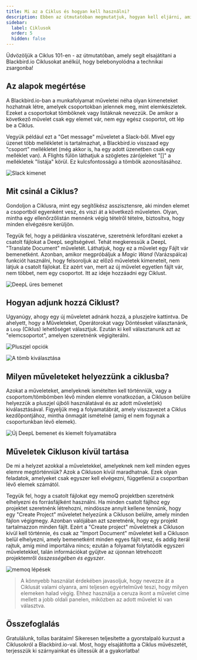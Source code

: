 ```yaml
---
title: Mi az a Ciklus és hogyan kell használni?
description: Ebben az útmutatóban megmutatjuk, hogyan kell eljárni, amikor egy művelet kimenetele elemek listája, de a következő művelet csak egy elemet fogad el - más néven Ciklus.
sidebar:
  label: Ciklusok
  order: 5
  hidden: false
---
```


Üdvözöljük a Ciklus 101-en - az útmutatóban, amely segít elsajátítani a Blackbird.io Ciklusokat anélkül, hogy belebonyolódna a technikai zsargonba!

## Az alapok megértése
A Blackbird.io-ban a munkafolyamat műveletei néha olyan kimeneteket hozhatnak létre, amelyek csoportokban jelennek meg, mint elemkészletek. Ezeket a csoportokat tömböknek vagy listáknak nevezzük. De amikor a következő művelet csak egy elemet vár, nem egy egész csoportot, ott lép be a Ciklus.

Vegyük például ezt a "Get message" műveletet a Slack-ből. Mivel egy üzenet több mellékletet is tartalmazhat, a Blackbird.io visszaad egy "csoport" mellékletet (még akkor is, ha egy adott üzenetben csak egy melléklet van). A Flights fülön láthatjuk a szögletes zárójeleket "[]" a mellékletek "listája" körül. Ez kulcsfontosságú a tömbök azonosításához.

![Slack kimenet](~/assets/guides/loops/Loop_SS1.png)

## Mit csinál a Ciklus?
Gondoljon a Ciklusra, mint egy segítőkész asszisztensre, aki minden elemet a csoportból egyenként vesz, és viszi át a következő műveleten. Olyan, mintha egy ellenőrzőlistán mennénk végig tételről tételre, biztosítva, hogy minden elvégzésre kerüljön.

Tegyük fel, hogy a példánkra visszatérve, szeretnénk lefordítani ezeket a csatolt fájlokat a DeepL segítségével. Tehát megkeressük a DeepL "Translate Document" műveletét. Láthatjuk, hogy ez a művelet egy Fájlt vár bemenetként. Azonban, amikor megpróbáljuk a _Magic Wand_ (Varázspálca) funkciót használni, hogy felsoroljuk az előző műveletek kimeneteit, nem látjuk a csatolt fájlokat. Ez azért van, mert az új művelet egyetlen fájlt vár, nem többet, nem egy csoportot. Itt az ideje hozzáadni egy Ciklust.

![DeepL üres bemenet](~/assets/guides/loops/Loop_SS2.png)

## Hogyan adjunk hozzá Ciklust?
Ugyanúgy, ahogy egy új műveletet adnánk hozzá, a pluszjelre kattintva. De ahelyett, hogy a Műveleteket, Operátorokat vagy Döntéseket választanánk, a `Loop` (Ciklus) lehetőséget választjuk. Ezután ki kell választanunk azt az "elemcsoportot", amelyen szeretnénk végigiterálni.

![Pluszjel opciók](~/assets/guides/loops/Loop_SS3.png)

![A tömb kiválasztása](~/assets/guides/loops/Loop_SS4.png)

## Milyen műveleteket helyezzünk a ciklusba?
Azokat a műveleteket, amelyeknek ismételten kell történniük, vagy a csoportom/tömbömben lévő minden elemre vonatkozóan, a Cikluson belülre helyezzük a pluszjel újbóli használatával és az adott művelet(ek) kiválasztásával. Figyeljük meg a folyamatábrát, amely visszavezet a Ciklus kezdőpontjához, mintha önmagát ismételné (amíg el nem fogynak a csoportunkban lévő elemek).
 
![Új DeepL bemenet és kiemelt folyamatábra](~/assets/guides/loops/Loop_SS5.png)

## Műveletek Cikluson kívül tartása
De mi a helyzet azokkal a műveletekkel, amelyeknek nem kell minden egyes elemre megtörténniük? Azok a Cikluson kívül maradhatnak. Ezek olyan feladatok, amelyeket csak egyszer kell elvégezni, függetlenül a csoportban lévő elemek számától.

Tegyük fel, hogy a csatolt fájlokat egy memoQ projektben szeretnénk elhelyezni és forrásfájlként használni. Ha minden csatolt fájlhoz egy projektet szeretnénk létrehozni, mindössze annyit kellene tennünk, hogy egy "Create Project" műveletet helyezünk a Cikluson belülre, amely minden fájlon végigmegy. Azonban valójában azt szeretnénk, hogy egy projekt tartalmazzon minden fájlt. Ezért a "Create project" műveletnek a Cikluson kívül kell történnie, és csak az "Import Document" műveletet kell a Cikluson belül elhelyezni, amely bemenetként minden egyes fájlt vesz, és addig iterál rajtuk, amíg mind importálva nincs; ezután a folyamat folytatódik egyszeri műveletekkel, talán információkat gyűjtve az újonnan létrehozott projektemről _összességében és egyszer_.

![memoq lépések](~/assets/guides/loops/Loop_SS6.png)

> A könnyebb használat érdekében javasoljuk, hogy nevezze át a Ciklusát valami olyanra, ami teljesen egyértelművé teszi, hogy milyen elemeken halad végig. Ehhez használja a ceruza ikont a művelet címe mellett a jobb oldali panelen, miközben az adott művelet ki van választva.

## Összefoglalás
Gratulálunk, tollas barátaim! Sikeresen teljesítette a gyorstalpaló kurzust a Ciklusokról a Blackbird.io-val. Most, hogy elsajátította a Ciklus művészetét, terjesszük ki szárnyainkat és ültessük át a gyakorlatba!